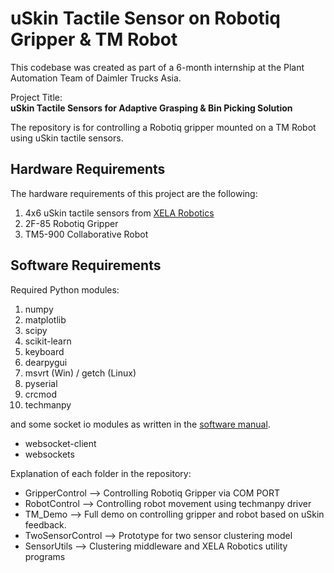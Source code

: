 # uSkin Tactile Sensor on Robotiq Gripper & TM Robot

This codebase was created as part of a 6-month internship at the Plant Automation Team of Daimler Trucks Asia.

Project Title: <br />
**uSkin Tactile Sensors for Adaptive Grasping & Bin Picking Solution**

The repository is for controlling a Robotiq gripper mounted on a TM Robot using uSkin tactile sensors.

## Hardware Requirements

The hardware requirements of this project are the following:
1. 4x6 uSkin tactile sensors from [XELA Robotics](https://www.xelarobotics.com/)
2. 2F-85 Robotiq Gripper
3. TM5-900 Collaborative Robot

## Software Requirements

Required Python modules:
1. numpy
2. matplotlib
3. scipy
4. scikit-learn
5. keyboard
6. dearpygui
7. msvrt (Win) / getch (Linux)
8. pyserial
9. crcmod
10. techmanpy


and some socket io modules as written in the [software manual](https://xela.lat-d5.com/latest.php).
- websocket-client
- websockets

Explanation of each folder in the repository:
- GripperControl --> Controlling Robotiq Gripper via COM PORT
- RobotControl --> Controlling robot movement using techmanpy driver
- TM_Demo --> Full demo on controlling gripper and robot based on uSkin feedback.
- TwoSensorControl --> Prototype for two sensor clustering model
- SensorUtils --> Clustering middleware and XELA Robotics utility programs